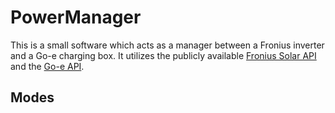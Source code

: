 # PowerManager

This is a small software which acts as a manager between a Fronius inverter and a Go-e charging box.
It utilizes the publicly available [Fronius Solar API](https://www.fronius.com/de/solarenergie/produkte/eigenheim/anlagen-monitoring/offene-schnittstellen/fronius-solar-api-json-) and the [Go-e API](https://go-e.co/app/api.pdf).

## Modes
